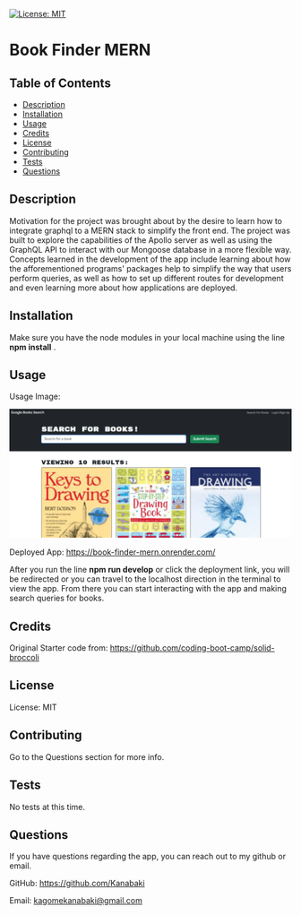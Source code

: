 [![License: MIT](https://img.shields.io/badge/License-MIT-yellow.svg)](https://opensource.org/licenses/MIT)
# Book Finder MERN

  ## Table of Contents
- [Description](#description)
- [Installation](#installation)
- [Usage](#usage)
- [Credits](#credits)
- [License](#license)
- [Contributing](#contributing)
- [Tests](#tests)
- [Questions](#questions)

## Description 
Motivation for the project was brought about by the desire to learn how to integrate graphql to a MERN stack to simplify the front end. The project was built to explore the capabilities of the Apollo server as well as using the GraphQL API to interact with our Mongoose database in a more flexible way. Concepts learned in the development of the app include learning about how the afforementioned programs' packages help to simplify the way that users perform queries, as well as how to set up different routes for development and even learning more about how applications are deployed. 


## Installation
Make sure you have the node modules in your local machine using the line **npm install** .

## Usage
Usage Image:

![book-finder-mern-demo-img](/client/src/assets/book-finder-mern.png)

Deployed App: https://book-finder-mern.onrender.com/ 

After you run the line **npm run develop** or click the deployment link, you will be redirected or you can travel to the localhost direction in the terminal to view the app. From there you can start interacting with the app and making search queries for books.

## Credits
Original Starter code from: https://github.com/coding-boot-camp/solid-broccoli


## License
License: MIT

## Contributing 
Go to the Questions section for more info.

## Tests 
No tests at this time.

## Questions 
If you have questions regarding the app, you can reach out to my github or email.

GitHub: https://github.com/Kanabaki

Email: kagomekanabaki@gmail.com

